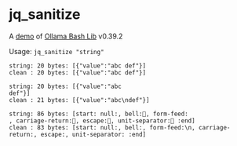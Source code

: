 # jq_sanitize

A [demo](../README.md#demos) of [Ollama Bash Lib](https://github.com/attogram/ollama-bash-lib) v0.39.2

Usage: `jq_sanitize "string"`


```
string: 20 bytes: [{"value":"abc def"}]
clean : 20 bytes: [{"value":"abc def"}]
```

```
string: 20 bytes: [{"value":"abc
def"}]
clean : 21 bytes: [{"value":"abc\ndef"}]
```

```
string: 86 bytes: [start: null:, bell:, form-feed:
, carriage-return:, escape:, unit-separator: :end]
clean : 83 bytes: [start: null:, bell:, form-feed:\n, carriage-return:, escape:, unit-separator: :end]
```
